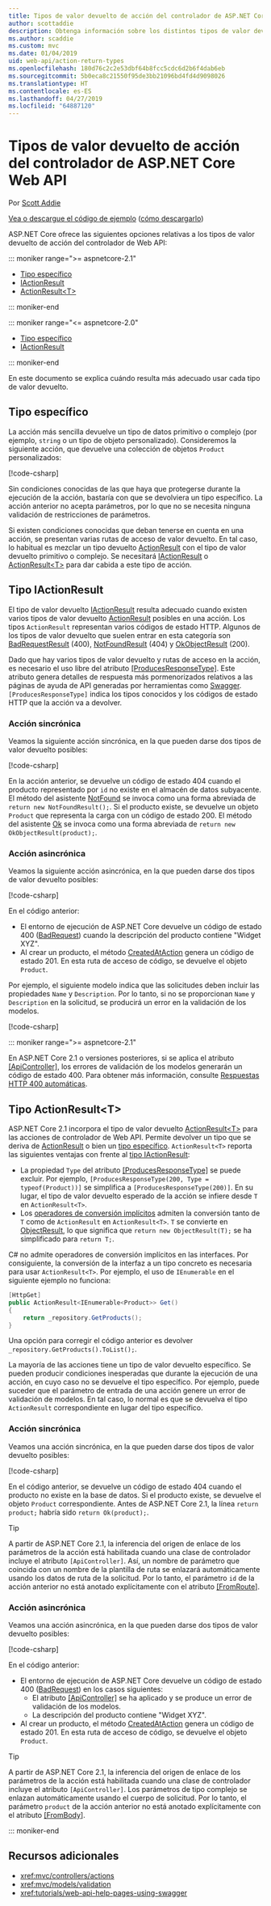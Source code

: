 ```yaml
---
title: Tipos de valor devuelto de acción del controlador de ASP.NET Core Web API
author: scottaddie
description: Obtenga información sobre los distintos tipos de valor devuelto de método de acción del controlador de ASP.NET Core Web API.
ms.author: scaddie
ms.custom: mvc
ms.date: 01/04/2019
uid: web-api/action-return-types
ms.openlocfilehash: 180d76c2c2e53dbf64b8fcc5cdc6d2b6f4dab6eb
ms.sourcegitcommit: 5b0eca8c21550f95de3bb21096bd4fd4d9098026
ms.translationtype: HT
ms.contentlocale: es-ES
ms.lasthandoff: 04/27/2019
ms.locfileid: "64887120"
---
```

# <a name="controller-action-return-types-in-aspnet-core-web-api"></a>Tipos de valor devuelto de acción del controlador de ASP.NET Core Web API

Por [Scott Addie](https://github.com/scottaddie)

[Vea o descargue el código de ejemplo](https://github.com/aspnet/AspNetCore.Docs/tree/master/aspnetcore/web-api/action-return-types/samples) ([cómo descargarlo](xref:index#how-to-download-a-sample))

ASP.NET Core ofrece las siguientes opciones relativas a los tipos de valor devuelto de acción del controlador de Web API:

::: moniker range=">= aspnetcore-2.1"

* [Tipo específico](#specific-type)
* [IActionResult](#iactionresult-type)
* [ActionResult\<T>](#actionresultt-type)

::: moniker-end

::: moniker range="<= aspnetcore-2.0"

* [Tipo específico](#specific-type)
* [IActionResult](#iactionresult-type)

::: moniker-end

En este documento se explica cuándo resulta más adecuado usar cada tipo de valor devuelto.

## <a name="specific-type"></a>Tipo específico

La acción más sencilla devuelve un tipo de datos primitivo o complejo (por ejemplo, `string` o un tipo de objeto personalizado). Consideremos la siguiente acción, que devuelve una colección de objetos `Product` personalizados:

[!code-csharp[](../web-api/action-return-types/samples/WebApiSample.Api.21/Controllers/ProductsController.cs?name=snippet_Get)]

Sin condiciones conocidas de las que haya que protegerse durante la ejecución de la acción, bastaría con que se devolviera un tipo específico. La acción anterior no acepta parámetros, por lo que no se necesita ninguna validación de restricciones de parámetros.

Si existen condiciones conocidas que deban tenerse en cuenta en una acción, se presentan varias rutas de acceso de valor devuelto. En tal caso, lo habitual es mezclar un tipo devuelto [ActionResult](/dotnet/api/microsoft.aspnetcore.mvc.actionresult) con el tipo de valor devuelto primitivo o complejo. Se necesitará [IActionResult](#iactionresult-type) o [ActionResult\<T>](#actionresultt-type) para dar cabida a este tipo de acción.

## <a name="iactionresult-type"></a>Tipo IActionResult

El tipo de valor devuelto [IActionResult](/dotnet/api/microsoft.aspnetcore.mvc.iactionresult) resulta adecuado cuando existen varios tipos de valor devuelto [ActionResult](/dotnet/api/microsoft.aspnetcore.mvc.actionresult) posibles en una acción. Los tipos `ActionResult` representan varios códigos de estado HTTP. Algunos de los tipos de valor devuelto que suelen entrar en esta categoría son [BadRequestResult](/dotnet/api/microsoft.aspnetcore.mvc.badrequestresult) (400), [NotFoundResult](/dotnet/api/microsoft.aspnetcore.mvc.notfoundresult) (404) y [OkObjectResult](/dotnet/api/microsoft.aspnetcore.mvc.okobjectresult) (200).

Dado que hay varios tipos de valor devuelto y rutas de acceso en la acción, es necesario el uso libre del atributo [[ProducesResponseType]](/dotnet/api/microsoft.aspnetcore.mvc.producesresponsetypeattribute.-ctor). Este atributo genera detalles de respuesta más pormenorizados relativos a las páginas de ayuda de API generadas por herramientas como [Swagger](/aspnet/core/tutorials/web-api-help-pages-using-swagger). `[ProducesResponseType]` indica los tipos conocidos y los códigos de estado HTTP que la acción va a devolver.

### <a name="synchronous-action"></a>Acción sincrónica

Veamos la siguiente acción sincrónica, en la que pueden darse dos tipos de valor devuelto posibles:

[!code-csharp[](../web-api/action-return-types/samples/WebApiSample.Api.Pre21/Controllers/ProductsController.cs?name=snippet_GetById&highlight=8,11)]

En la acción anterior, se devuelve un código de estado 404 cuando el producto representado por `id` no existe en el almacén de datos subyacente. El método del asistente [NotFound](/dotnet/api/microsoft.aspnetcore.mvc.controllerbase.notfound) se invoca como una forma abreviada de `return new NotFoundResult();`. Si el producto existe, se devuelve un objeto `Product` que representa la carga con un código de estado 200. El método del asistente [Ok](/dotnet/api/microsoft.aspnetcore.mvc.controllerbase.ok) se invoca como una forma abreviada de `return new OkObjectResult(product);`.

### <a name="asynchronous-action"></a>Acción asincrónica

Veamos la siguiente acción asincrónica, en la que pueden darse dos tipos de valor devuelto posibles:

[!code-csharp[](../web-api/action-return-types/samples/WebApiSample.Api.Pre21/Controllers/ProductsController.cs?name=snippet_CreateAsync&highlight=8,13)]

En el código anterior:

* El entorno de ejecución de ASP.NET Core devuelve un código de estado 400 ([BadRequest](xref:Microsoft.AspNetCore.Mvc.ControllerBase.BadRequest*)) cuando la descripción del producto contiene "Widget XYZ".
* Al crear un producto, el método [CreatedAtAction](xref:Microsoft.AspNetCore.Mvc.ControllerBase.CreatedAtAction*) genera un código de estado 201. En esta ruta de acceso de código, se devuelve el objeto `Product`.

Por ejemplo, el siguiente modelo indica que las solicitudes deben incluir las propiedades `Name` y `Description`. Por lo tanto, si no se proporcionan `Name` y `Description` en la solicitud, se producirá un error en la validación de los modelos.

[!code-csharp[](../web-api/action-return-types/samples/WebApiSample.DataAccess/Models/Product.cs?name=snippet_ProductClass&highlight=5-6,8-9)]

::: moniker range=">= aspnetcore-2.1"

En ASP.NET Core 2.1 o versiones posteriores, si se aplica el atributo [[ApiController]](xref:Microsoft.AspNetCore.Mvc.ApiControllerAttribute), los errores de validación de los modelos generarán un código de estado 400. Para obtener más información, consulte [Respuestas HTTP 400 automáticas](xref:web-api/index#automatic-http-400-responses).

## <a name="actionresultt-type"></a>Tipo ActionResult\<T>

ASP.NET Core 2.1 incorpora el tipo de valor devuelto [ActionResult\<T>](/dotnet/api/microsoft.aspnetcore.mvc.actionresult-1) para las acciones de controlador de Web API. Permite devolver un tipo que se deriva de [ActionResult](/dotnet/api/microsoft.aspnetcore.mvc.actionresult) o bien un [tipo específico](#specific-type). `ActionResult<T>` reporta las siguientes ventajas con frente al [tipo IActionResult](#iactionresult-type):

* La propiedad `Type` del atributo [[ProducesResponseType]](/dotnet/api/microsoft.aspnetcore.mvc.producesresponsetypeattribute) se puede excluir. Por ejemplo, `[ProducesResponseType(200, Type = typeof(Product))]` se simplifica a `[ProducesResponseType(200)]`. En su lugar, el tipo de valor devuelto esperado de la acción se infiere desde `T` en `ActionResult<T>`.
* Los [operadores de conversión implícitos](/dotnet/csharp/language-reference/keywords/implicit) admiten la conversión tanto de `T` como de `ActionResult` en `ActionResult<T>`. `T` se convierte en [ObjectResult](/dotnet/api/microsoft.aspnetcore.mvc.objectresult), lo que significa que `return new ObjectResult(T);` se ha simplificado para `return T;`.

C# no admite operadores de conversión implícitos en las interfaces. Por consiguiente, la conversión de la interfaz a un tipo concreto es necesaria para usar `ActionResult<T>`. Por ejemplo, el uso de `IEnumerable` en el siguiente ejemplo no funciona:

```csharp
[HttpGet]
public ActionResult<IEnumerable<Product>> Get()
{
    return _repository.GetProducts();
}
```

Una opción para corregir el código anterior es devolver `_repository.GetProducts().ToList();`.

La mayoría de las acciones tiene un tipo de valor devuelto específico. Se pueden producir condiciones inesperadas que durante la ejecución de una acción, en cuyo caso no se devuelve el tipo específico. Por ejemplo, puede suceder que el parámetro de entrada de una acción genere un error de validación de modelos. En tal caso, lo normal es que se devuelva el tipo `ActionResult` correspondiente en lugar del tipo específico.

### <a name="synchronous-action"></a>Acción sincrónica

Veamos una acción sincrónica, en la que pueden darse dos tipos de valor devuelto posibles:

[!code-csharp[](../web-api/action-return-types/samples/WebApiSample.Api.21/Controllers/ProductsController.cs?name=snippet_GetById&highlight=8,11)]

En el código anterior, se devuelve un código de estado 404 cuando el producto no existe en la base de datos. Si el producto existe, se devuelve el objeto `Product` correspondiente. Antes de ASP.NET Core 2.1, la línea `return product;` habría sido `return Ok(product);`.

> [!TIP]
> A partir de ASP.NET Core 2.1, la inferencia del origen de enlace de los parámetros de la acción está habilitada cuando una clase de controlador incluye el atributo `[ApiController]`. Así, un nombre de parámetro que coincida con un nombre de la plantilla de ruta se enlazará automáticamente usando los datos de ruta de la solicitud. Por lo tanto, el parámetro `id` de la acción anterior no está anotado explícitamente con el atributo [[FromRoute]](/dotnet/api/microsoft.aspnetcore.mvc.fromrouteattribute).

### <a name="asynchronous-action"></a>Acción asincrónica

Veamos una acción asincrónica, en la que pueden darse dos tipos de valor devuelto posibles:

[!code-csharp[](../web-api/action-return-types/samples/WebApiSample.Api.21/Controllers/ProductsController.cs?name=snippet_CreateAsync&highlight=8,13)]

En el código anterior:

* El entorno de ejecución de ASP.NET Core devuelve un código de estado 400 ([BadRequest](xref:Microsoft.AspNetCore.Mvc.ControllerBase.BadRequest*)) en los casos siguientes:
  * El atributo [[ApiController]](xref:Microsoft.AspNetCore.Mvc.ApiControllerAttribute) se ha aplicado y se produce un error de validación de los modelos.
  * La descripción del producto contiene "Widget XYZ".
* Al crear un producto, el método [CreatedAtAction](xref:Microsoft.AspNetCore.Mvc.ControllerBase.CreatedAtAction*) genera un código de estado 201. En esta ruta de acceso de código, se devuelve el objeto `Product`.

> [!TIP]
> A partir de ASP.NET Core 2.1, la inferencia del origen de enlace de los parámetros de la acción está habilitada cuando una clase de controlador incluye el atributo `[ApiController]`. Los parámetros de tipo complejo se enlazan automáticamente usando el cuerpo de solicitud. Por lo tanto, el parámetro `product` de la acción anterior no está anotado explícitamente con el atributo [[FromBody]](/dotnet/api/microsoft.aspnetcore.mvc.frombodyattribute).

::: moniker-end

## <a name="additional-resources"></a>Recursos adicionales

* <xref:mvc/controllers/actions>
* <xref:mvc/models/validation>
* <xref:tutorials/web-api-help-pages-using-swagger>
